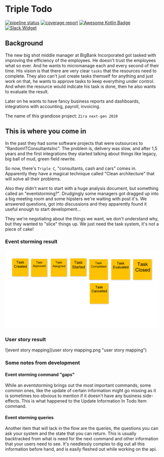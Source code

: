 # Triple Todo
[![pipeline status](https://gitlab.rotate-it.be/tripled/triple-todo/badges/master/pipeline.svg)](https://gitlab.rotate-it.be/tripled/triple-todo/pipelines)
[![coverage report](https://gitlab.rotate-it.be/tripled/triple-todo/badges/master/coverage.svg)](https://gitlab.rotate-it.be/tripled/triple-todo/commits/master)
[![Awesome Kotlin Badge](https://kotlin.link/awesome-kotlin.svg)](https://github.com/KotlinBy/awesome-kotlin)
[![Slack Widget](https://img.shields.io/badge/Slack-Opentripled-blue.svg?style=flat-square)](https://tripled-io.slack.com/messages/opentripled)

## Background

The new big shot middle manager at BigBank Incorporated got tasked with improving the efficiency of the employees.
He doesn't trust the employees what so ever. And he wants to micromanage each and every second of their time.
His vision is that there are very clear `tasks` that the resources need to complete.
They also can't just create tasks themself for anything and just work on that, he wants to approve tasks to keep everything under control.
And when the resource would indicate his task is done, then he also wants to evaluate the result.

Later on he wants to have fancy business reports and dashboards, integrations with accounting, payroll, invoicing.

The name of this grandiose project: `Zira next-gen 2020`

## This is where you come in

In the past they had some software projects that were outsources to "RandomITConsultantsInc".
The problem is, delivery was slow, and after 1,5 years and the first integrations
they started talking about things like legacy, big ball of mud, green field rewrite.

So now, there's `Triple C`, "consultants, cash and cars" comes in.
Apparently they have a magical technique called "Clean architecture" that will solve all their problems.

Also they didn't want to start with a huge analysis document, but something called an "eventstorming?".
Drudgingly some managers got dragged up into a big meeting room and some hipsters we're waiting with post it's.
We answered questions, got into discussions and they apparently found it useful enough to start development...

They we're negotiating about the things we want, we don't understand why, but they wanted to "slice" things up.
We just need the task system, it's not a piece of cake!

### Event storming result
![event storming](eventstorming.png "event storming")

### User story result
![event story mapping](user story mapping.png "user story mapping")

### Some notes from development
#### Event storming command "gaps"
While an eventstorming brings out the most important commands, some common ones, like the update of certain information might go missing as it is sometimes too obvious to mention if it doesn't have any business side-effects. This is what happened to the Update Information In Todo Item command.

#### Event storming queries
Another item that will lack in the flow are the queries, the questions you can ask your system and the state that you can return. This is usually backtracked from what is need for the next command and other information that your users need to see. It's needlessly complex to dig out all this information before hand, and is easily fleshed out while working on the api.